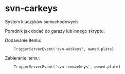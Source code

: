 # svn-carkeys

System kluczyków samochodowych

Poradnik jak dodać do garaży lub innego skryptu:

Dodawanie itemu:
```
    TriggerServerEvent('svn-addkeys', owned.plate)
```

Zabieranie itemu:
```
    TriggerServerEvent('svn-removekeys', owned.plate)
```
